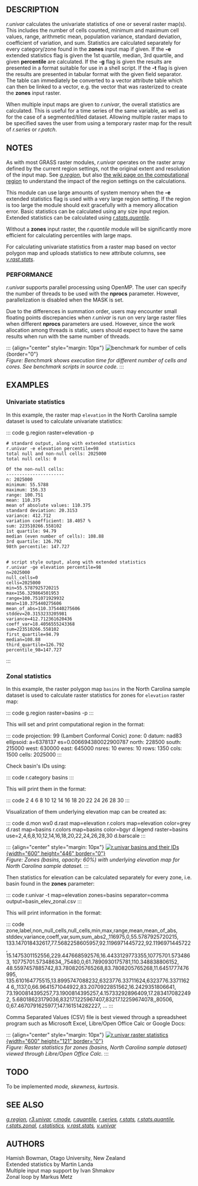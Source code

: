 ## DESCRIPTION

*r.univar* calculates the univariate statistics of one or several raster
map(s). This includes the number of cells counted, minimum and maximum
cell values, range, arithmetic mean, population variance, standard
deviation, coefficient of variation, and sum. Statistics are calculated
separately for every category/zone found in the **zones** input map if
given. If the **-e** extended statistics flag is given the 1st quartile,
median, 3rd quartile, and given **percentile** are calculated. If the
**-g** flag is given the results are presented in a format suitable for
use in a shell script. If the **-t** flag is given the results are
presented in tabular format with the given field separator. The table
can immediately be converted to a vector attribute table which can then
be linked to a vector, e.g. the vector that was rasterized to create the
**zones** input raster.

When multiple input maps are given to *r.univar*, the overall statistics
are calculated. This is useful for a time series of the same variable,
as well as for the case of a segmented/tiled dataset. Allowing multiple
raster maps to be specified saves the user from using a temporary raster
map for the result of *r.series* or *r.patch*.

## NOTES

As with most GRASS raster modules, *r.univar* operates on the raster
array defined by the current region settings, not the original extent
and resolution of the input map. See *[g.region](g.region.html)*, but
also [the wiki page on the computational
region](https://grasswiki.osgeo.org/wiki/Computational_region#Understanding_the_impact_of_region_settings)
to understand the impact of the region settings on the calculations.

This module can use large amounts of system memory when the **-e**
extended statistics flag is used with a very large region setting. If
the region is too large the module should exit gracefully with a memory
allocation error. Basic statistics can be calculated using any size
input region. Extended statistics can be calculated using
*[r.stats.quantile](r.stats.quantile.html)*.

Without a **zones** input raster, the *r.quantile* module will be
significantly more efficient for calculating percentiles with large
maps.

For calculating univariate statistics from a raster map based on vector
polygon map and uploads statistics to new attribute columns, see
*[v.rast.stats](v.rast.stats.html)*.

### PERFORMANCE

*r.univar* supports parallel processing using OpenMP. The user can
specify the number of threads to be used with the **nprocs** parameter.
However, parallelization is disabled when the MASK is set.

Due to the differences in summation order, users may encounter small
floating points discrepancies when *r.univar* is run on very large
raster files when different **nprocs** parameters are used. However,
since the work allocation among threads is static, users should expect
to have the same results when run with the same number of threads.

::: {align="center" style="margin: 10px"}
![benchmark for number of
cells](r_univar_benchmark_size.png){border="0"}\
*Figure: Benchmark shows execution time for different number of cells
and cores. See benchmark scripts in source code.*
:::

## EXAMPLES

### Univariate statistics

In this example, the raster map `elevation` in the North Carolina sample
dataset is used to calculate univariate statistics:

::: code
    g.region raster=elevation -p

    # standard output, along with extended statistics
    r.univar -e elevation percentile=98
    total null and non-null cells: 2025000
    total null cells: 0

    Of the non-null cells:
    ----------------------
    n: 2025000
    minimum: 55.5788
    maximum: 156.33
    range: 100.751
    mean: 110.375
    mean of absolute values: 110.375
    standard deviation: 20.3153
    variance: 412.712
    variation coefficient: 18.4057 %
    sum: 223510266.558102
    1st quartile: 94.79
    median (even number of cells): 108.88
    3rd quartile: 126.792
    98th percentile: 147.727


    # script style output, along with extended statistics
    r.univar -ge elevation percentile=98
    n=2025000
    null_cells=0
    cells=2025000
    min=55.5787925720215
    max=156.329864501953
    range=100.751071929932
    mean=110.375440275606
    mean_of_abs=110.375440275606
    stddev=20.3153233205981
    variance=412.712361620436
    coeff_var=18.4056555243368
    sum=223510266.558102
    first_quartile=94.79
    median=108.88
    third_quartile=126.792
    percentile_98=147.727
:::

### Zonal statistics

In this example, the raster polygon map `basins` in the North Carolina
sample dataset is used to calculate raster statistics for zones for
`elevation` raster map:

::: code
    g.region raster=basins -p
:::

This will set and print computational region in the format:

::: code
    projection: 99 (Lambert Conformal Conic)
    zone:       0
    datum:      nad83
    ellipsoid:  a=6378137 es=0.006694380022900787
    north:      228500
    south:      215000
    west:       630000
    east:       645000
    nsres:      10
    ewres:      10
    rows:       1350
    cols:       1500
    cells:      2025000
:::

Check basin\'s IDs using:

::: code
    r.category basins
:::

This will print them in the format:

::: code
    2
    4
    6
    8
    10
    12
    14
    16
    18
    20
    22
    24
    26
    28
    30
:::

Visualization of them underlying elevation map can be created as:

::: code
    d.mon wx0
    d.rast map=elevation
    r.colors map=elevation color=grey
    d.rast map=basins
    r.colors map=basins color=bgyr
    d.legend raster=basins use=2,4,6,8,10,12,14,16,18,20,22,24,26,28,30
    d.barscale
:::

::: {align="center" style="margin: 10px"}
[![r.univar basins and their IDs](runivar_basins.png){width="600"
height="446" border="0"}\
](runivar_basins.png) *Figure: Zones (basins, opacity: 60%) with
underlying elevation map for North Carolina sample dataset.*
:::

Then statistics for elevation can be calculated separately for every
zone, i.e. basin found in the **zones** parameter:

::: code
    r.univar -t map=elevation zones=basins separator=comma \
             output=basin_elev_zonal.csv
:::

This will print information in the format:

::: code
    zone,label,non_null_cells,null_cells,min,max,range,mean,mean_of_abs,
    stddev,variance,coeff_var,sum,sum_abs2,,116975,0,55.5787925720215,
    133.147018432617,77.5682258605957,92.1196971445722,92.1196971445722,
    15.1475301152556,229.447668592576,16.4433129773355,10775701.5734863,
    10775701.57348634,,75480,0,61.7890930175781,110.348838806152,
    48.5597457885742,83.7808205765268,83.7808205765268,11.6451777476995,
    135.610164775515,13.8995747088232,6323776.33711624,6323776.33711624
    6,,1137,0,66.9641571044922,83.2070922851562,16.2429351806641,
    73.1900814395257,73.1900814395257,4.15733292896409,17.2834170822492,
    5.68018623179036,83217.1225967407,83217.12259674078,,80506,
    0,67.4670791625977,147.161514282227, ...
:::

Comma Separated Values (CSV) file is best viewed through a spreadsheet
program such as Microsoft Excel, Libre/Open Office Calc or Google Docs:

::: {align="center" style="margin: 10px"}
[![r.univar raster
statistics](runivar_basins_elev_zonal.png){width="600" height="121"
border="0"}\
](runivar_basins_elev_zonal.png) *Figure: Raster statistics for zones
(basins, North Carolina sample dataset) viewed through Libre/Open Office
Calc.*
:::

## TODO

To be implemented *mode, skewness, kurtosis*.

## SEE ALSO

*[g.region](g.region.html), [r3.univar](r3.univar.html),
[r.mode](r.mode.html), [r.quantile](r.quantile.html),
[r.series](r.series.html), [r.stats](r.stats.html),
[r.stats.quantile](r.stats.quantile.html),
[r.stats.zonal](r.stats.zonal.html), [r.statistics](r.statistics.html),
[v.rast.stats](v.rast.stats.html), [v.univar](v.univar.html)*

## AUTHORS

Hamish Bowman, Otago University, New Zealand\
Extended statistics by Martin Landa\
Multiple input map support by Ivan Shmakov\
Zonal loop by Markus Metz

